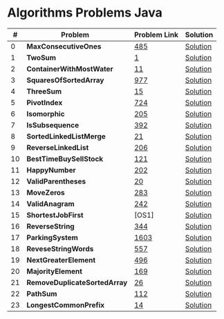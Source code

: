 # Algorithms Problems Java

| # | Problem  | Problem Link | Solution |
|---|-------------------------------------------------|-------|-----------------------------------------------------------------------------------------------------|
| 0 | <b>MaxConsecutiveOnes</b>  <br>             | [485](https://leetcode.com/problems/max-consecutive-ones/)| [Solution](https://github.com/kj-grogu/Data_Structures_Algorithms_Java/blob/main/src/MaxConsecutiveOnes.java)|
| 1 | <b>TwoSum</b>  <br>             | [1](https://leetcode.com/problems/two-sum/)| [Solution](https://github.com/kj-grogu/Data_Structures_Algorithms_Java/blob/main/src/TwoSum.java)|
| 2 | <b>ContainerWithMostWater</b>  <br>             | [11](https://leetcode.com/problems/container-with-most-water/)| [Solution](https://github.com/kj-grogu/Data_Structures_Algorithms_Java/blob/main/src/ContainerWithMostWater.java)|
| 3 | <b>SquaresOfSortedArray</b>  <br>             | [977](https://leetcode.com/problems/squares-of-a-sorted-array/)| [Solution](https://github.com/kj-grogu/Data_Structures_Algorithms_Java/blob/main/src/SquaresOfSortedArray.java)|
| 4 | <b>ThreeSum</b>  <br>             | [15](https://leetcode.com/problems/3sum/)| [Solution](https://github.com/kj-grogu/Data_Structures_Algorithms_Java/blob/main/src/ThreeSum.java)|
| 5 | <b>PivotIndex</b>  <br>             | [724](https://leetcode.com/problems/find-pivot-index/)| [Solution](https://github.com/kj-grogu/Data_Structures_Algorithms_Java/blob/main/src/PivotIndex.java)|
| 6 | <b>Isomorphic</b>  <br>             | [205](https://leetcode.com/problems/isomorphic-strings/)| [Solution](https://github.com/kj-grogu/Data_Structures_Algorithms_Java/blob/main/src/Isomorphic.java)|
| 7 | <b>IsSubsequence</b>  <br>             | [392](https://leetcode.com/problems/is-subsequence/)| [Solution](https://github.com/kj-grogu/Data_Structures_Algorithms_Java/blob/main/src/IsSubsequence.java)|
| 8 | <b>SortedLinkedListMerge</b>  <br>             | [21](https://leetcode.com/problems/merge-two-sorted-lists/)| [Solution](https://github.com/kj-grogu/Data_Structures_Algorithms_Java/blob/main/src/SortedLinkedListMerge.java)|
| 9 | <b>ReverseLinkedList</b>  <br>             | [206](https://leetcode.com/problems/reverse-linked-list/)| [Solution](https://github.com/kj-grogu/Data_Structures_Algorithms_Java/blob/main/src/ReverseLinkedList.java)|
| 10 | <b>BestTimeBuySellStock</b>  <br>             | [121](https://leetcode.com/problems/best-time-to-buy-and-sell-stock/)| [Solution](https://github.com/kj-grogu/Data_Structures_Algorithms_Java/blob/main/src/BestTimeBuySellStock.java)|
| 11 | <b>HappyNumber</b>  <br>             | [202](https://leetcode.com/problems/happy-number/)| [Solution](https://github.com/kj-grogu/Data_Structures_Algorithms_Java/blob/main/src/HappyNumber.java)|
| 12 | <b>ValidParentheses</b>  <br>             | [20](https://leetcode.com/problems/valid-parentheses/)| [Solution](https://github.com/kj-grogu/Data_Structures_Algorithms_Java/blob/main/src/ValidParentheses.java)|
| 13 | <b>MoveZeros</b>  <br>             | [283](https://leetcode.com/problems/move-zeroes/)| [Solution](https://github.com/kj-grogu/Data_Structures_Algorithms_Java/blob/main/src/MoveZeros.java)|
| 14 | <b>ValidAnagram</b>  <br>             | [242](https://leetcode.com/problems/valid-anagram/)| [Solution](https://github.com/kj-grogu/Data_Structures_Algorithms_Java/blob/main/src/ValidAnagram.java)|
| 15 | <b>ShortestJobFirst</b>  <br>             | [OS1] | [Solution](https://github.com/kj-grogu/Data_Structures_Algorithms_Java/blob/main/src/ShortestJobFirst.java)|
| 16 | <b>ReverseString</b>  <br>             | [344](https://leetcode.com/problems/reverse-string/)| [Solution](https://github.com/kj-grogu/Data_Structures_Algorithms_Java/blob/main/src/ReverseString.java)|
| 17 | <b>ParkingSystem</b>  <br>             | [1603](https://leetcode.com/problems/design-parking-system/)| [Solution](https://github.com/kj-grogu/Data_Structures_Algorithms_Java/blob/main/src/ParkingSystem.java)|
| 18 | <b>ReveseStringWords</b>  <br>             | [557](https://leetcode.com/problems/reverse-words-in-a-string-iii/)| [Solution](https://github.com/kj-grogu/Data_Structures_Algorithms_Java/blob/main/src/ReveseStringWords.java)|
| 19 | <b>NextGreaterElement</b>  <br>             | [496](https://leetcode.com/problems/next-greater-element-i/)| [Solution](https://github.com/kj-grogu/Data_Structures_Algorithms_Java/blob/main/src/NextGreaterElement.java)|
| 20 | <b>MajorityElement</b>  <br>             | [169](https://leetcode.com/problems/majority-element/)| [Solution](https://github.com/kj-grogu/Data_Structures_Algorithms_Java/blob/main/src/MajorityElement.java)|
| 21 | <b>RemoveDuplicateSortedArray</b>  <br>             | [26](https://leetcode.com/problems/remove-duplicates-from-sorted-array/)| [Solution](https://github.com/kj-grogu/Data_Structures_Algorithms_Java/blob/main/src/RemoveDuplicateSortedArray.java)|
| 22 | <b>PathSum</b>  <br>             | [112](https://leetcode.com/problems/path-sum/)| [Solution](https://github.com/kj-grogu/Data_Structures_Algorithms_Java/blob/main/src/PathSum.java)|
| 23 | <b>LongestCommonPrefix</b>  <br>             | [14](https://leetcode.com/problems/longest-common-prefix/)| [Solution](https://github.com/kj-grogu/Data_Structures_Algorithms_Java/blob/main/src/LongestCommonPrefix.java)|
